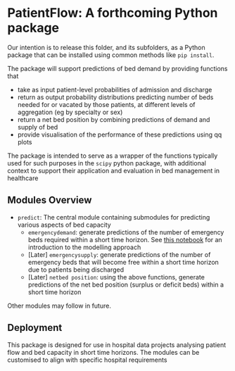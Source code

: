 # PatientFlow: A forthcoming Python package

Our intention is to release this folder, and its subfolders, as a Python package that can be installed using common methods like `pip install`.  

The package will support predictions of bed demand by providing functions that 

- take as input patient-level probabilities of admission and discharge
- return as output probability distributions predicting number of beds needed for or vacated by those patients, at different levels of aggregation (eg by specialty or sex)
- return a net bed position by combining predictions of demand and supply of bed
- provide visualisation of the performance of these predictions using qq plots

The package is intended to serve as a wrapper of the functions typically used for such purposes in the `scipy` python package, with additional context to support their application and evaluation in bed management in healthcare

## Modules Overview

- `predict`: The central module containing submodules for predicting various aspects of bed capacity
  - `emergencydemand`: generate predictions of the number of emergency beds required within a short time horizon. See [this notebook](../notebooks/2%20Introducing%20emergency%20demand%20and%20its%20modelling.ipynb) for an introduction to the modelling approach
  - [Later] `emergencysupply`: generate predictions of the number of emergency beds that will become free within a short time horizon due to patients being discharged
  - [Later] `netbed position`: using the above functions, generate predictions of the net bed position (surplus or deficit beds) within a short time horizon

Other modules may follow in future.

## Deployment

This package is designed for use in hospital data projects analysing patient flow and bed capacity in short time horizons. The modules can be customised to align with specific hospital requirements
